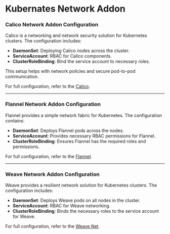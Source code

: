 # Kubernates Network Addon

### Calico Network Addon Configuration

Calico is a networking and network security solution for Kubernetes clusters. The configuration includes:

- **DaemonSet**: Deploying Calico nodes across the cluster.
- **ServiceAccount**: RBAC for Calico components.
- **ClusterRoleBinding**: Bind the service account to necessary roles.

This setup helps with network policies and secure pod-to-pod communication.

For full configuration, refer to the [Calico](https://github.com/rspatel031/k8s-network-addon/blob/main/calico/).

---

### Flannel Network Addon Configuration

Flannel provides a simple network fabric for Kubernetes. The configuration contains:

- **DaemonSet**: Deploys Flannel pods across the nodes.
- **ServiceAccount**: Provides necessary RBAC permissions for Flannel.
- **ClusterRoleBinding**: Ensures Flannel has the required roles and permissions.

For full configuration, refer to the [Flannel](https://github.com/rspatel031/k8s-network-addon/blob/main/flannel/).

---

### Weave Network Addon Configuration

Weave provides a resilient network solution for Kubernetes clusters. The configuration includes:

- **DaemonSet**: Deploys Weave pods on all nodes in the cluster.
- **ServiceAccount**: RBAC for Weave networking.
- **ClusterRoleBinding**: Binds the necessary roles to the service account for Weave.

For full configuration, refer to the [Weave Net](https://github.com/rspatel031/k8s-network-addon/blob/main/weave/).
